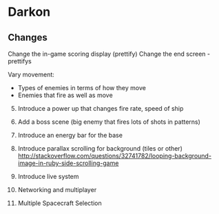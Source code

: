 Darkon
======

Changes
-------

Change the in-game scoring display (prettify)
Change the end screen - prettifys

Vary movement:
* Types of enemies in terms of how they move
* Enemies that fire as well as move

5. Introduce a power up that changes fire rate, speed of ship

6. Add a boss scene (big enemy that fires lots of shots in patterns)

7. Introduce an energy bar for the base

8. Introduce parallax scrolling for background (tiles or other)
http://stackoverflow.com/questions/32741782/looping-background-image-in-ruby-side-scrolling-game

9. Introduce live system

10. Networking and multiplayer

11. Multiple Spacecraft Selection
